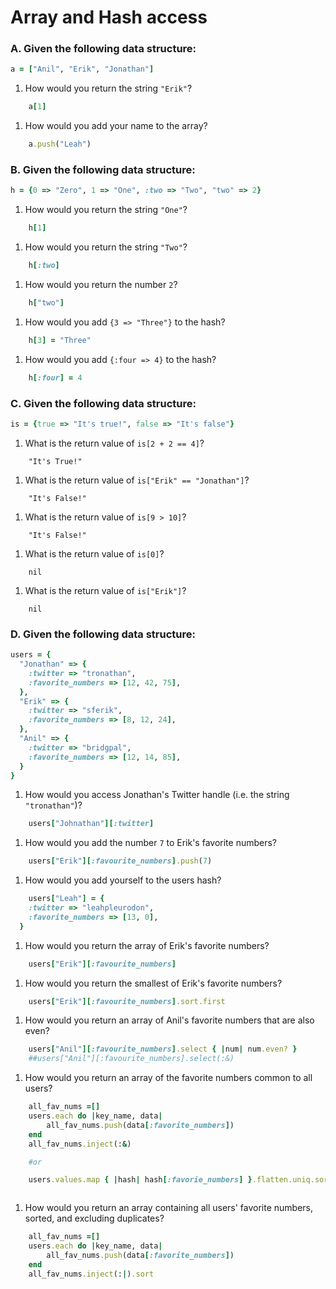 # Array and Hash access

### A. Given the following data structure:

```ruby
a = ["Anil", "Erik", "Jonathan"]
```

1. How would you return the string `"Erik"`?

```ruby
    a[1]
```

1. How would you add your name to the array?

```ruby
    a.push("Leah")
```

### B. Given the following data structure:

```ruby
h = {0 => "Zero", 1 => "One", :two => "Two", "two" => 2}
```

1. How would you return the string `"One"`?

```ruby
    h[1]
```

1. How would you return the string `"Two"`?

```ruby
    h[:two]
```

1. How would you return the number `2`?

```ruby
    h["two"]
```

1. How would you add `{3 => "Three"}` to the hash?

```ruby
    h[3] = "Three"
```

1. How would you add `{:four => 4}` to the hash?

```ruby
    h[:four] = 4
```

### C. Given the following data structure:

```ruby
is = {true => "It's true!", false => "It's false"}
```

1. What is the return value of `is[2 + 2 == 4]`?

```
    "It's True!"
```

1. What is the return value of `is["Erik" == "Jonathan"]`?

```
    "It's False!"
```

1. What is the return value of `is[9 > 10]`?
```
    "It's False!"
```
1. What is the return value of `is[0]`?
```
    nil
```
1. What is the return value of `is["Erik"]`?
```
    nil
```

### D. Given the following data structure:

```ruby
users = {
  "Jonathan" => {
    :twitter => "tronathan",
    :favorite_numbers => [12, 42, 75],
  },
  "Erik" => {
    :twitter => "sferik",
    :favorite_numbers => [8, 12, 24],
  },
  "Anil" => {
    :twitter => "bridgpal",
    :favorite_numbers => [12, 14, 85],
  }
}
```

1. How would you access Jonathan's Twitter handle (i.e. the string `"tronathan"`)?

```ruby
    users["Johnathan"][:twitter]
```

1. How would you add the number `7` to Erik's favorite numbers?

```ruby
    users["Erik"][:favourite_numbers].push(7)
```

1. How would you add yourself to the users hash?

```ruby
    users["Leah"] = {
    :twitter => "leahpleurodon",
    :favorite_numbers => [13, 0],
  }
```

1. How would you return the array of Erik's favorite numbers?

```ruby
    users["Erik"][:favourite_numbers]
```

1. How would you return the smallest of Erik's favorite numbers?

```ruby
    users["Erik"][:favourite_numbers].sort.first
```

1. How would you return an array of Anil's favorite numbers that are also even?

```ruby
    users["Anil"][:favourite_numbers].select { |num| num.even? }
    ##users["Anil"][:favourite_numbers].select(:&)
```

1. How would you return an array of the favorite numbers common to all users?

```ruby
    all_fav_nums =[]
    users.each do |key_name, data|
        all_fav_nums.push(data[:favorite_numbers])
    end
    all_fav_nums.inject(:&)

    #or

    users.values.map { |hash| hash[:favorie_numbers] }.flatten.uniq.sort



```

1. How would you return an array containing all users' favorite numbers, sorted, and excluding duplicates?

```ruby
    all_fav_nums =[]
    users.each do |key_name, data|
        all_fav_nums.push(data[:favorite_numbers])
    end
    all_fav_nums.inject(:|).sort
```